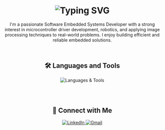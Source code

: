 <!-- Optional: Add a Banner Image -->
<!-- You can create a custom banner reflecting your interests (e.g., embedded systems, robotics) -->
<!-- Upload it to this repository and uncomment the line below -->
<!-- <p align="center"> -->
<!--  <img src="./your-banner-image.png" alt="Banner Image" width="800"/> -->
<!-- </p> -->

<!-- Animated Greeting -->
<h1 align="center">
  <img src="https://readme-typing-svg.herokuapp.com/?font=Inter&size=42&center=true&vCenter=true&width=800&height=70&lines=Hi+there+%F0%9F%91%8B%2C+I'm+Seif+Mohamed!;Software+Embedded+Systems+Developer" alt="Typing SVG" />
</h1>

<!-- Bio Section -->
<p align="center">
  I'm a passionate Software Embedded Systems Developer with a strong interest in microcontroller driver development, robotics, and applying image processing techniques to real-world problems. I enjoy building efficient and reliable embedded solutions.
</p>

<!-- Optional: What I'm Currently Working On/Learning -->
<!-- Uncomment and edit this section if you like -->
<!--
- 🌱 I’m currently learning more about Real-Time Operating Systems (RTOS).
- 👯 I’m looking to collaborate on open-source embedded projects.
- 🤔 I’m looking for help with advanced ARM Cortex-M optimizations.
- 💬 Ask me about AVR/ARM development, C/C++, or robotics!
- 📫 How to reach me: seifmohamed606@gmail.com
-->

<br/>

<!-- Skills Section -->
<h2 align="center">🛠️ Languages and Tools</h2>
<p align="center">
  <img src="https://skillicons.dev/icons?i=c,cpp,matlab,arduino,linux,git" alt="Languages & Tools" />
  <br/>
  <!-- Add specific hardware/MCUs if desired, e.g., avr, arm, stm32 -->
  <!-- Example: <img src="https://skillicons.dev/icons?i=raspberrypi,embeddedc" alt="Hardware & Embedded" /> -->
</p>

<br/>

<!-- GitHub Stats (Optional) -->
<!-- Replace {USERNAME} with your GitHub username: Seif-Mohammed -->
<!-- Uncomment the sections you want to use -->
<!-- 
<h2 align="center">📊 GitHub Stats</h2>
<p align="center">
  <img height="180em" src="https://github-readme-stats.vercel.app/api?username=Seif-Mohammed&show_icons=true&theme=radical&include_all_commits=true&count_private=true"/>
  <img height="180em" src="https://github-readme-stats.vercel.app/api/top-langs/?username=Seif-Mohammed&layout=compact&langs_count=8&theme=radical"/>
</p>
-->

<br/>

<!-- Contact/Social Links -->
<h2 align="center">🔗 Connect with Me</h2>
<p align="center">
  <a href="https://linkedin.com/in/seifmo" target="_blank">
    <img src="https://img.shields.io/badge/LinkedIn-0077B5?style=for-the-badge&logo=linkedin&logoColor=white" alt="LinkedIn"/>
  </a>
  <a href="mailto:seifmohamed606@gmail.com">
    <img src="https://img.shields.io/badge/Gmail-D14836?style=for-the-badge&logo=gmail&logoColor=white" alt="Gmail"/>
  </a>
  <!-- Add other links like a personal website or portfolio if you have one -->
</p>

<br/>

<!-- Optional: Visitor Counter -->
<!-- Replace {USERNAME} with your GitHub username: Seif-Mohammed -->
<!-- Uncomment if you want to add a visitor counter -->
<!--
<p align="center">
  <img src="https://profile-counter.glitch.me/Seif-Mohammed/count.svg" alt="Visitor Count" />
</p>
-->
